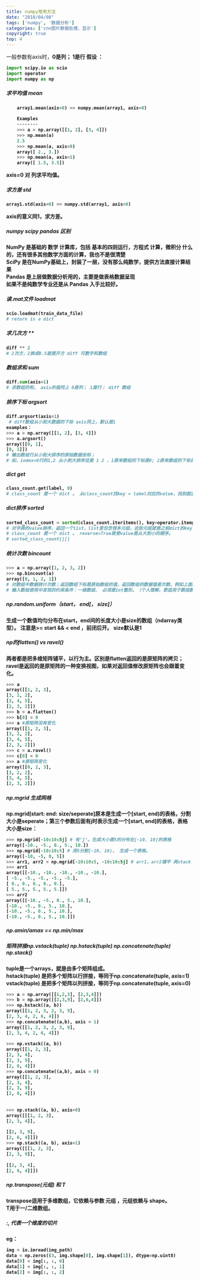```yaml
---
title: numpy常用方法
date: "2018/04/08"
tags: ['numpy', '数据分析']
categories: ['cnn图片数据处理、显示']
copyright: true
top: 4
---
```

  
一般参数有axis时，<strong>0是列； 1是行<strong>
假设 ：  
```python
import scipy.io as scio
import operator
import numpy as np
```
#####  求平均值 mean
```python
    array1.mean(axis=0) == numpy.mean(array1, axis=0)
    
    Examples
    --------
    >>> a = np.array([[1, 2], [3, 4]])
    >>> np.mean(a)
    2.5
    >>> np.mean(a, axis=0)
    array([ 2., 3.])
    >>> np.mean(a, axis=1)
    array([ 1.5, 3.5])
```
axis=0 对 列求平均值。  
  

#####  求方差 std
```python
array1.std(axis=0) == numpy.std(array1, axis=0)
```
axis的意义同1，求方差。  

##### numpy scipy pandas 区别

NumPy 是基础的 数学 计算库，包括 基本的四则运行，方程式 计算，微积分 什么的，还有很多其他数学方面的计算，我也不是很清楚  
SciPy 是在NumPy基础上，封装了一层，没有那么纯数学，提供方法直接计算结果  
Pandas 是上层做数据分析用的，主要是做表格数据呈现  
如果不是纯数学专业还是从 Pandas 入手比较好。  

#####  读.mat文件 loadmat
```python
scio.loadmat(train_data_file) 
# return is a dict
```
#####  求几次方 **
```python
diff ** 2 
# 2次方，2换成0.5就是开方 diff 可数字和数组
```
#####  数组求和 sum
```python
diff.sum(axis=1)
# 求数组的和， axis的值同上 0是列； 1是行； diff 数组
```
#####  排序下标 argsort
```python
diff.argsort(axis=1)
 # diff数组从小到大数据的下标 axis同上，默认是1
examples：
>>> a = np.array([[1, 2], [3, 4]])
>>> a.argsort()
array([[0, 1],
[0, 1]])
# 输出数组行从小到大排序的原始数据坐标；
# 如，index=0行的1,2 从小到大排序还是 1 2 ，1原来数组的下标是0; 2原来数组的下标是1 ； 因此返回数据的第一行是0 1
```
#####  dict get
```python
class_count.get(label, 0) 
# class_count 是一个 dict 。 从class_count找key = label对应的value，找到就返回value，找不到就返回0。
```
#####  dict排序 sorted
```python
sorted_class_count = sorted(class_count.iteritems(), key=operator.itemgetter(1), reverse=True）
# 对字典的value排序，返回一个list，list里包含很多元组，这些元组就是之前dict的key-value对儿。
# class_count 是一个 dict 。 reverse=True致使value是从大到小的顺序。
# sorted_class_count[][]
```
#####  统计次数 bincount
```python
>>> a = np.array([1, 2, 3, 2])
>>> np.bincount(a)
array([0, 1, 2, 1])
# 对数组中数据统计次数；返回数组下标是原始数组的值，返回数组的数据值是次数。例如上面数组a值1出现的次数是1次，因此返回数组index=1的值为1，index=2的值为2
# 输入数组使用中发现的约束条件：一维数组、 必须是int整形。（个人理解，更适用于数组数据比较集中且从0/1开始的数）
```
#####  np.random.uniform（start， end[， size]）

生成一个数值<strong>均匀分布</strong>在start，end间的长度大小是size的数组（ndarray类型）。 注意是>= start && < end ，前闭后开。 size默认是1 

#####  np的flatten() vs ravel()

两者都是把多维矩阵铺平，以行为主。区别是flatten返回的是原矩阵的拷贝；ravel是返回的是原矩阵的一种变换视图，如果对返回值修改原矩阵也会跟着变化。  
```python
>>> a
array([[1, 2, 3],
[3, 2, 2],
[3, 4, 5],
[2, 3, 2]])
>>> b = a.flatten()
>>> b[0] = 0
>>> a #原矩阵没有变化
array([[1, 2, 3],
[3, 2, 2],
[3, 4, 5],
[2, 3, 2]])
>>> c = a.ravel()
>>> c[0] = 0
>>> a #原矩阵变化
array([[0, 2, 3],
[3, 2, 2],
[3, 4, 5],
[2, 3, 2]])
```
##### np.mgrid 生成网格
np.mgrid[start: end: size/seperate]原本是生成一个[start, end)的表格，分割大小是seperate；第三个参数后面有j时表示生成一个[start, end]的表格，表格大小是size：
```python
>>> np.mgrid[-10:10:5j] # 有‘j’。生成大小是5的分布在[-10, 10]的表格
array([-10., -5., 0., 5., 10.])
>>> np.mgrid[-10:10:5] # 用5分割[-10, 10)， 生成一个表格。
array([-10, -5, 0, 5])
>>> arr1, arr2 = np.mgrid[-10:10:5, -10:10:5j] # arr1，arr2铺平 再stack ，可以很好的作为二位坐标数据。
>>> arr1
array([[-10., -10., -10., -10., -10.],
[ -5., -5., -5., -5., -5.],
[ 0., 0., 0., 0., 0.],
[ 5., 5., 5., 5., 5.]])
>>> arr2
array([[-10., -5., 0., 5., 10.],
[-10., -5., 0., 5., 10.],
[-10., -5., 0., 5., 10.],
[-10., -5., 0., 5., 10.]])
```
#####  np.amin/amax == np.min/max

#####  矩阵拼接np.vstack(tuple) np.hstack(tuple) np.concatenate(tuple) np.stack()

tuple是一个arrays，就是由多个矩阵组成。  
hstack(tuple) 是把多个矩阵以行拼接，等同于np.concatenate(tuple, axis=1)  
vstack(tuple) 是把多个矩阵以列拼接，等同于np.concatenate(tuple, axis=0)  
```python
>>> a = np.array([[1,2,3], [2,3,4]])
>>> b = np.array([[2,3,9], [2,6,4]])
>>> np.hstack((a, b))
array([[1, 2, 3, 2, 3, 9],
[2, 3, 4, 2, 6, 4]])
>>> np.concatenate((a,b), axis = 1)
array([[1, 2, 3, 2, 3, 9],
[2, 3, 4, 2, 6, 4]])
    
>>> np.vstack((a, b))
array([[1, 2, 3],
[2, 3, 4],
[2, 3, 9],
[2, 6, 4]])
>>> np.concatenate((a,b), axis = 0)
array([[1, 2, 3],
[2, 3, 4],
[2, 3, 9],
[2, 6, 4]])
    
    
>>> np.stack((a, b), axis=0)
array([[[1, 2, 3],
[2, 3, 4]],
    
[[2, 3, 9],
[2, 6, 4]]])
>>> np.stack((a, b), axis=1)
array([[[1, 2, 3],
[2, 3, 9]],
    
[[2, 3, 4],
[2, 6, 4]]])
```
##### np.transpose(元组) 和 T

transpose适用于多维数组，它依赖与参数 元组 ，元组依赖与 shape。  
T用于一/二维数组。  

##### :, 代表一个维度的切片
eg：
```python
img = io.imread(img_path)
data = np.zeros((3, img.shape[0], img.shape[1]), dtype=np.uint8)
data[0] = img[:, :, 0]
data[1] = img[:, :, 1]
data[2] = img[:, :, 2]
```